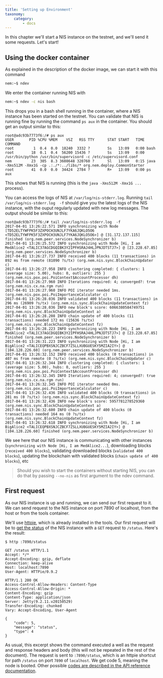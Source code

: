```yaml
---
title: 'Setting up Environment'
taxonomy:
    category:
        - docs
---
```


In this chapter we'll start a NIS instance on the testnet, and we'll send it some requests. Let's start!

## Using the docker container

As explained in the description of the docker image, we can start it with this command
``` bash
nem:~$ ndev
```

We enter the container running NIS with

``` bash
nem:~$ ndev -c nis bash
```

This drops you in a bash shell running in the container, where a NIS instance has been started on the testnet. You can validate that NIS 
is running fine by running the command `ps aux` in the container. You should get an output similar to this:
~~~ text
root@adc93b7773f6:/# ps aux 
USER       PID %CPU %MEM    VSZ   RSS TTY      STAT START   TIME COMMAND
root         1  0.4  0.0  18240  3332 ?        Ss   13:09   0:00 bash
root        18  0.1  0.4  56200 15436 ?        Ss   13:09   0:00 /usr/bin/python /usr/bin/supervisord -c /etc/supervisord.conf
nem         23  305  8.3 3608648 320760 ?      Sl   13:09   0:15 java -Xms512M -Xmx1G -cp .:./*:../libs/* org.nem.deploy.CommonStarter
root        41  0.0  0.0  34424  2784 ?        R+   13:09   0:00 ps aux
~~~

This shows that NIS is running (this is the `java -Xms512M -Xmx1G ...` process).

You can access the logs of NIS at `/var/log/nis-stderr.log`. Running `tail /var/log/nis-stderr.log  -f` should give you
the latest logs of the NIS instance, with the ouput regularly updated with new log messages. The output should be similar 
to this:

``` text
root@adc93b7773f6:/# tail /var/log/nis-stderr.log  -f
2017-04-01 13:26:22.571 INFO synchronizing with Node [TD52ELTYWFPK5F3ZXPOCH3UNJLF7YKA6JQKLO5O6 <TD52ELTYWFPK5F3ZXPOCH3UNJLF7YKA6JQKLO5O6>] @ [31.172.137.115] finished (org.nem.peer.services.NodeSynchronizer b)
2017-04-01 13:26:25.572 INFO synchronizing with Node [Hi, I am MedAlice2 <TALIC37AGCDGQIBK3Y2IPFHSRAJ4HLJPNJDTSTJ7>] @ [23.228.67.85] (org.nem.peer.services.NodeSynchronizer b)
2017-04-01 13:26:27.737 INFO received 400 blocks (11 transactions) in 892 ms from remote (81090 ?s/tx) (org.nem.nis.sync.BlockChainUpdater c)
2017-04-01 13:26:27.958 INFO clustering completed: { clusters: 1 (average size: 5.00), hubs: 0, outliers: 255 } (org.nem.nis.pox.poi.PoiContext$AccountProcessor dh)
2017-04-01 13:26:27.960 INFO Iterations required: 4; converged?: true (org.nem.nis.cx.na.rgm run)
2017-04-01 13:26:27.960 INFO POI iterator needed 1ms. (org.nem.nis.pox.poi.PoiImportanceCalculator c)
2017-04-01 13:26:28.036 INFO validated 400 blocks (11 transactions) in 296 ms (26909 ?s/tx) (org.nem.nis.sync.BlockChainUpdateContext fz)
2017-04-01 13:26:28.036 INFO new block's score: 6066380584749751 (org.nem.nis.sync.BlockChainUpdateContext a)
2017-04-01 13:26:28.208 INFO chain update of 400 blocks (11 transactions) needed 172 ms (15636 ?s/tx) (org.nem.nis.sync.BlockChainUpdateContext fz)
2017-04-01 13:26:28.223 INFO synchronizing with Node [Hi, I am MedAlice2 <TALIC37AGCDGQIBK3Y2IPFHSRAJ4HLJPNJDTSTJ7>] @ [23.228.67.85] finished (org.nem.peer.services.NodeSynchronizer b)
2017-04-01 13:26:31.223 INFO synchronizing with Node [Hi, I am BigAlice2 <TALICEQPBXSNJCZBCF7ZSLLXUBGUESKY5MZIA2IY>] @ [104.128.226.60] (org.nem.peer.services.NodeSynchronizer b)
2017-04-01 13:26:32.152 INFO received 400 blocks (0 transactions) in 407 ms from remote (0 ?s/tx) (org.nem.nis.sync.BlockChainUpdater c)
2017-04-01 13:26:32.344 INFO clustering completed: { clusters: 1 (average size: 5.00), hubs: 0, outliers: 255 } (org.nem.nis.pox.poi.PoiContext$AccountProcessor dh)
2017-04-01 13:26:32.345 INFO Iterations required: 4; converged?: true (org.nem.nis.cx.na.rgm run)
2017-04-01 13:26:32.345 INFO POI iterator needed 0ms. (org.nem.nis.pox.poi.PoiImportanceCalculator c)
2017-04-01 13:26:32.436 INFO validated 400 blocks (0 transactions) in 281 ms (0 ?s/tx) (org.nem.nis.sync.BlockChainUpdateContext fz)
2017-04-01 13:26:32.436 INFO new block's score: 5957781278529360 (org.nem.nis.sync.BlockChainUpdateContext a)
2017-04-01 13:26:32.600 INFO chain update of 400 blocks (0 transactions) needed 164 ms (0 ?s/tx) (org.nem.nis.sync.BlockChainUpdateContext fz)
2017-04-01 13:26:32.618 INFO synchronizing with Node [Hi, I am BigAlice2 <TALICEQPBXSNJCZBCF7ZSLLXUBGUESKY5MZIA2IY>] @ [104.128.226.60] finished (org.nem.peer.services.NodeSynchronizer b)

```
We see here that our NIS instance is communicating with other instances (`synchronizing with Node [Hi, I am MedAlice2...`), downloading blocks (`received 400 blocks`), validating downloaded blocks (`validated 400 blocks`), updating the blockchain with validated blocks (`chain update of 400 blocks`), etc


> Should you wish to start the containers without starting NIS, you can do that by passing `--no-nis` as first argument to the ndev command.



## First request

As our NIS instance is up and running, we can send our first request to it. We can send request to the NIS instance on port 7890 of localhost, 
from the host or from the tools container.

We'll use [httpie](https://httpie.org/), which is already installed in the tools.
Our first request will be to [get the status](http://bob.nem.ninja/docs/#status-request)  of the NIS instance with a `GET` request to `/status`. Here's the result:

```HTTP
$ http :7890/status

GET /status HTTP/1.1
Accept: */*
Accept-Encoding: gzip, deflate
Connection: keep-alive
Host: localhost:7890
User-Agent: HTTPie/0.9.2

HTTP/1.1 200 OK
Access-Control-Allow-Headers: Content-Type
Access-Control-Allow-Origin: *
Content-Encoding: gzip
Content-Type: application/json
Server: Jetty(9.2.11.v20150529)
Transfer-Encoding: chunked
Vary: Accept-Encoding, User-Agent

{
    "code": 5, 
    "message": "status", 
    "type": 4
}
```

As usual, this excerpt shows the command executed a well as the request and response headers and body (this will not be repeated in the rest of the document).
The request is sent to `:7890/status`, which is an httpie shortcut for path `/status` on port `7890` of `localhost`.
We get code 5, meaning the node is booted. Other possible [codes are described in the API reference documentation](http://bob.nem.ninja/docs/#status-request).
